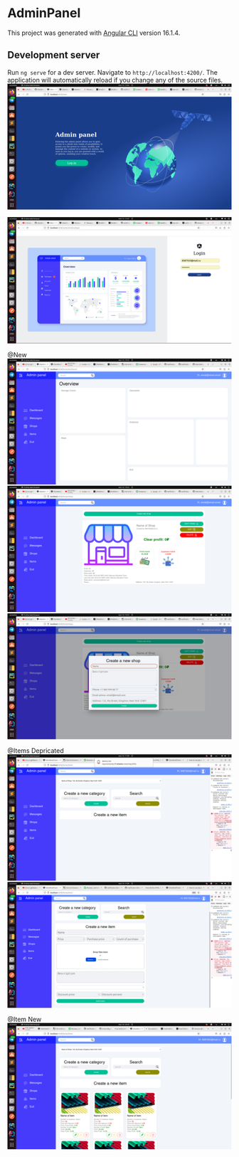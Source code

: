 # AdminPanel

This project was generated with [Angular CLI](https://github.com/angular/angular-cli) version 16.1.4.

## Development server

Run `ng serve` for a dev server. Navigate to `http://localhost:4200/`. The application will automatically reload if you change any of the source files.
![](screens/img_2.png)

![](screens/img.png)


@New
![](screens/img_3.png)![](screens/img_4.png)![](screens/img_5.png)


@Items Depricated
![](screens/img_6.png)![](screens/img_7.png)


@Item New
![](screens/img_8.png)
